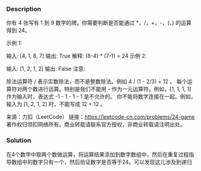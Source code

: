 ### Description

你有 4 张写有 1 到 9 数字的牌。你需要判断是否能通过 *，/，+，-，(，) 的运算得到 24。

示例 1:

输入: [4, 1, 8, 7]
输出: True
解释: (8-4) * (7-1) = 24
示例 2:

输入: [1, 2, 1, 2]
输出: False
注意:

除法运算符 / 表示实数除法，而不是整数除法。例如 4 / (1 - 2/3) = 12 。
每个运算符对两个数进行运算。特别是我们不能用 - 作为一元运算符。例如，[1, 1, 1, 1] 作为输入时，表达式 -1 - 1 - 1 - 1 是不允许的。
你不能将数字连接在一起。例如，输入为 [1, 2, 1, 2] 时，不能写成 12 + 12 。

来源：力扣（LeetCode）
链接：https://leetcode-cn.com/problems/24-game
著作权归领扣网络所有。商业转载请联系官方授权，非商业转载请注明出处。

### Solution

在4个数字中取两个数做运算，将运算结果添加到数字数组中，然后在重复过程指导数组中的数字只有一个，然后验证数字是否等于24。可以发现这儿涉及到递归

```java

```

